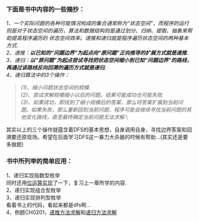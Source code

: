 ### 下面是书中内容的一些摘抄：
_1、一个实际问题的各种可能情况构成的集合通常称为“状态空间”，而程序的运行则是对于状态空间的遍历，算法和数据结构则是通过划分、归纳、提取、抽象来帮助提高程序遍历的
状态空间效率。递推和递归就是程序遍历状态空间的两种基本方式._\
_2、递推：**以已知的“问题边界”为起点向“原问题”正向推导的扩展方式就是递推.**_\
_3、递归：**以“原问题”为起点尝试寻找把状态空间缩小到已知“问题边界”的路线，再通过该路线反向回溯的遍历方式就是递归.**_\
_4、递归算法中的3个操作：_
>_(1)、缩小问题状态空间的规模._\
>_(2)、尝试求解规模缩小以后的问题。结果可能成功也可能失败._\
>_(3)、如果成功，即找到了缩小规模后的答案，那么将答案扩展到当前问题。如果失败，那么重新回到当前问题，程序可能会继续寻找当前问题的其他变化路线，直至最终确定当前问题无法求解._\

其实以上的三个操作就蕴含着DFS的基本思想，自身调用自身，寻找边界答案和回溯要还原现场。希望在后面学习DFS这一暴力大杀器的时候有帮助...(其实还是要多做题)
### 书中所列举的简单应用：
1、递归实现指数型枚举\
同时还用[位运算实现](https://github.com/zezewww/algorithm_learning/blob/master/0x00%E5%9F%BA%E6%9C%AC%E7%AE%97%E6%B3%95/0x02%E4%BD%8D%E8%BF%90%E7%AE%97%E5%AE%9E%E7%8E%B0%E6%8C%87%E6%95%B0%E6%9E%9A%E4%B8%BE(n%3C20).cpp)了一下，复习上一章所学的内容.\
2、递归实现组合型枚举\
3、递归实现排列型枚举\
看着书上的代码，看起来都是dfs啊...\
4、例题CH0201，[递推方法求解](https://github.com/zezewww/algorithm_learning/blob/master/0x00%E5%9F%BA%E6%9C%AC%E7%AE%97%E6%B3%95/0x02%E8%B4%B9%E8%A7%A3%E7%9A%84%E5%BC%80%E5%85%B3_%E9%80%92%E6%8E%A8(ch0201).cpp)和[递归方法求解](https://github.com/zezewww/algorithm_learning/blob/master/0x00%E5%9F%BA%E6%9C%AC%E7%AE%97%E6%B3%95/0x02%E8%B4%B9%E8%A7%A3%E7%9A%84%E5%BC%80%E5%85%B3_%E9%80%92%E5%BD%92(ch0201).cpp)
